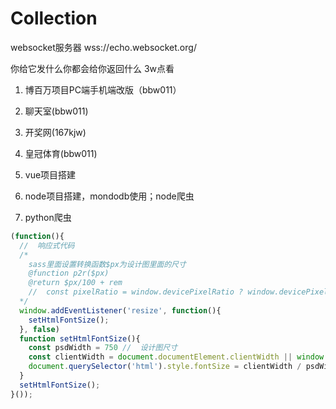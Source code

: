 # Collection

websocket服务器 wss://echo.websocket.org/

你给它发什么你都会给你返回什么
3w点看
1. 博百万项目PC端手机端改版（bbw011）
2. 聊天室(bbw011)
3. 开奖网(167kjw)
4. 皇冠体育(bbw011)

1. vue项目搭建
2. node项目搭建，mondodb使用；node爬虫
3. python爬虫

````javascript
(function(){  
  //  响应式代码
  /*
    sass里面设置转换函数$px为设计图里面的尺寸
    @function p2r($px)
    @return $px/100 + rem
    //  const pixelRatio = window.devicePixelRatio ? window.devicePixelRatio : 1; 设置完initial后好像不需要考虑pixelRatio的值
  */
  window.addEventListener('resize', function(){
    setHtmlFontSize();
  }, false)
  function setHtmlFontSize(){
    const psdWidth = 750 //  设计图尺寸
    const clientWidth = document.documentElement.clientWidth || window.innerWidth;
    document.querySelector('html').style.fontSize = clientWidth / psdWidth * 100 + 'px'// 样式里面的rem单位设置需要除以100是因为chrome字体不能小于6px，为了兼容这个。
  }
  setHtmlFontSize();
}());
````
